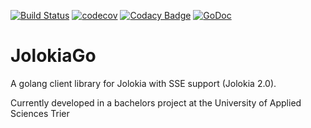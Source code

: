 [![Build Status](https://travis-ci.com/codingchipmunk/jolokiago.svg?branch=master)](https://travis-ci.com/codingchipmunk/jolokiago) [![codecov](https://codecov.io/gh/codingchipmunk/jolokiago/branch/master/graph/badge.svg)](https://codecov.io/gh/codingchipmunk/jolokiago) [![Codacy Badge](https://api.codacy.com/project/badge/Grade/454734f4d54f4d298c66fe3dcdc80e83)](https://www.codacy.com/app/codingchipmunk/JolokiaGo?utm_source=github.com&amp;utm_medium=referral&amp;utm_content=codingchipmunk/JolokiaGo&amp;utm_campaign=Badge_Grade) [![GoDoc](https://godoc.org/github.com/codingchipmunk/jolokiago?status.svg)](https://godoc.org/github.com/codingchipmunk/jolokiago)
# JolokiaGo
A golang client library for Jolokia with SSE support (Jolokia 2.0).

Currently developed in a bachelors project at the University of Applied Sciences Trier
